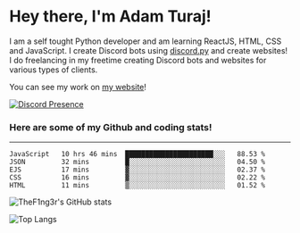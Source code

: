 # Hey there, I'm Adam Turaj!

I am a self tought Python developer and am learning ReactJS, HTML, CSS and JavaScript. I create Discord bots using [discord.py](https://github.com/Rapptz/discord.py) and create websites! I do freelancing in my freetime creating Discord bots and websites for various types of clients.

You can see my work on [my website](https://adamturaj.com)!

[![Discord Presence](https://lanyard.cnrad.dev/api/374147012599218176)](https://discord.com/users/374147012599218176)

### Here are some of my Github and coding stats!

---

<!--START_SECTION:waka-->
```text
JavaScript   10 hrs 46 mins  ██████████████████████░░░   88.53 % 
JSON         32 mins         █░░░░░░░░░░░░░░░░░░░░░░░░   04.50 % 
EJS          17 mins         ▓░░░░░░░░░░░░░░░░░░░░░░░░   02.37 % 
CSS          16 mins         ▓░░░░░░░░░░░░░░░░░░░░░░░░   02.22 % 
HTML         11 mins         ▒░░░░░░░░░░░░░░░░░░░░░░░░   01.52 % 
```
<!--END_SECTION:waka-->

![TheF1ng3r's GitHub stats](https://github-readme-stats.vercel.app/api?username=thef1ng3r&count_private=true&theme=dark)

![Top Langs](https://github-readme-stats.vercel.app/api/top-langs/?username=thef1ng3r&layout=compact&count_private=true&theme=dark)

